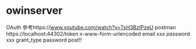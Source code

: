 # owinserver
OAuth
參考https://www.youtube.com/watch?v=TsH3BzIPzeU
postman
https://localhost:44302/token
x-www-form-urlencoded
email xxx
password xxx
grant_type password
post!!
